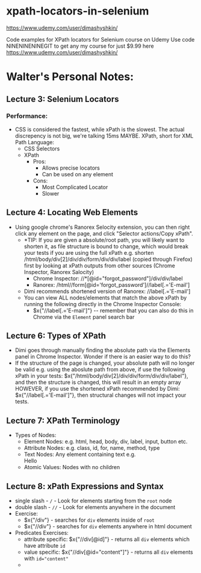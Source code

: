 # xpath-locators-in-selenium
https://www.udemy.com/user/dimashyshkin/

Code examples for XPath locators for Selenium course on Udemy
Use code NINENINENINEGIT to get any my course for just $9.99 here https://www.udemy.com/user/dimashyshkin/

# Walter's Personal Notes:

## Lecture 3: Selenium Locators
### Performance:
  * CSS is considered the fastest, while xPath is the slowest. The actual discrepency is not big, we're talking 15ms MAYBE. XPath, short for XML Path Language:
    * CSS Selectors
    * XPath
      * Pros: 
        * Allows precise locators
        * Can be used on any element
      * Cons:
        * Most Complicated Locator
        * Slower
## Lecture 4: Locating Web Elements
* Using google chrome's Ranorex Selocity extension, you can then right click any element on the page, and click "Selector actions/Copy xPath". 
  * *TIP: If you are given a absolute/root path, you will likely want to shorten it, as file structure is bound to change, which would break your tests if you are using the full xPath e.g. shorten /html/body/div[2]/div/div/form/div/div/label (copied through Firefox) first by looking at xPath outputs from other sources (Chrome Inspector, Ranorex Salocity)
    * Chrome Inspector: //*[@id="forgot_password"]/div/div/label
    * Ranorex: /html//form[@id='forgot_password']//label[.='E-mail']
  * Dimi recommends shortened version of Ranorex: //label[.='E-mail']
  * You can view ALL nodes/elements that match the above xPath by running the following directly in the Chrome Inspector Console:
    * $x{"//label[.='E-mail']"} -- remember that you can also do this in Chrome via the `Element` panel search bar
## Lecture 6: Types of XPath
  * Dimi goes through manually finding the absolute path via the Elements panel in Chrome Inspector. Wonder if there is an easier way to do this?
  * If the structure of the page is changed, your absolute path will no longer be valid e.g. using the aboslute path from above, if use the following xPath in your tests: $x{"/html/body/div[2]/div/div/form/div/div/label"}, and then the structure is changed, this will result in an empty array HOWEVER, if you use the shortened xPath recommended by Dimi: $x{"//label[.='E-mail']"}, then structural changes will not impact your tests.
## Lecture 7: XPath Terminology
  * Types of Nodes:
    * Element Nodes: e.g. html, head, body, div, label, input, button etc.
    * Attribute Nodes: e.g. class, id, for, name, method, type
    * Text Nodes: Any element containing text e.g. <div> Hello </div>
    * Atomic Values: Nodes with no children
## Lecture 8: xPath Expressions and Syntax
  * single slash - `/` - Look for elements starting from the `root` node
  * double slash - `//` - Look for elements anywhere in the document
  * Exercise:
    * $x{"/div"} - searches for `div` elements inside of `root`
    * $x{"//div"} - searches for `div` elements anywhere in html document
  * Predicates Exercises:
    * attribute specific: $x{"//div[@id]"} - returns all `div` elements which have attribute `id`
    * value specific: $x{"//div[@id="content"]"} - returns all `div` elements with `id="content"`
    * 